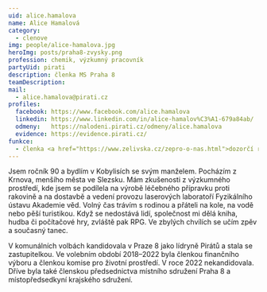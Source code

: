 ```yaml
---
uid: alice.hamalova
name: Alice Hamalová
category:
  - clenove
img: people/alice-hamalova.jpg
heroImg: posts/praha8-zvysky.png
profession: chemik, výzkumný pracovník
partyUid: pirati
description: členka MS Praha 8
teamDescription:
mail:
  - alice.hamalova@pirati.cz
profiles:
  facebook: https://www.facebook.com/alice.hamalova
  linkedin: https://www.linkedin.com/in/alice-hamalov%C3%A1-679a84ab/
  odmeny:   https://nalodeni.pirati.cz/odmeny/alice.hamalova
  evidence: https://evidence.pirati.cz/
funkce:
  - členka <a href="https://www.zelivska.cz/zepro-o-nas.html">dozorčí rady Želivské provozní a.s</a>
---
```


Jsem ročník 90 a bydlím v Kobylisích se svým manželem. Pocházím z Krnova, menšího města ve Slezsku. Mám zkušenosti z výzkumného prostředí, kde jsem se podílela na výrobě léčebného přípravku proti rakovině a na dostavbě a vedení provozu laserových laboratoří Fyzikálního ústavu Akademie věd. Volný čas trávím s rodinou a přáteli na kole, na vodě nebo pěší turistikou. Když se nedostává lidí, společnost mi dělá kniha, hudba či počítačové hry, zvláště pak RPG. Ve zbylých chvílích se učím zpěv a současný tanec.

V komunálních volbách kandidovala v Praze 8 jako lídryně Pirátů a stala se zastupitelkou. Ve volebním období 2018–2022 byla členkou finančního výboru a členkou komise pro životní prostředí. V roce 2022 nekandidovala. Dříve byla také členskou předsednictva místního sdružení Praha 8 a místopředsedkyní krajského sdružení.
